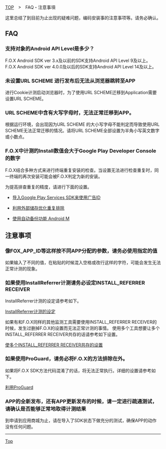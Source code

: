 [TOP](../../README.md)　>　FAQ・注意事項

这里总结了到目前为止出现的疑难问题，编码安装事的注意事项等。请务必确认。

## FAQ

### 支持对象的Android API Level是多少？

F.O.X Android SDK ver 3.x及以前的SDK支持Android API Level 9及以上。
F.O.X Android SDK ver 4.0.0及以后的SDK支持Android API Level 14及以上。

### 未设置URL SCHEME 进行发布后无法从浏览器跳转至APP

进行Cookie计测启动浏览器时，为了使用URL SCHEME迁移到Application需要设置URL SCHEME。

### URL SCHEME中含有大写字母时，无法正常迁移到APP。

根据运行环境，会出现因为URL SCHEME 的大小写字母不能判定而导致使用URL SCHEME无法正常迁移的情况。请将URL SCHEME全部设置为半角小写英文数字或小数点。

### F.O.X中计测的Install数值会大于Google Play Developer Console的数字

F.O.X结合多种方式来进行终端重复安装的检查。当设置无法进行检查重复时，同一终端的再次安装可能会被F.O.X判定为新的安装。

为提高排查重复的精度，请进行下面的设置。

* [导入Google Play Services SDK来使用广告ID](./doc/google_play_services/README.md)

* [利用外部储存优化重复排除](./doc/external_storage/README.md)

* [使用自动备份功能 Android M](./doc/auto_backup/README.md)


## 注意事项

### 像FOX_APP_ID等这样按不同APP分配的参数，请务必使用指定的值

如果输入了不同的值，在粘贴的时候混入空格或改行这样的字符，可能会发生无法正常计测的现象。

### 如果使用InstallReferrer计测请务必设定INSTALL_REFERRER RECEIVER

InstallReferrer计测的设定请参考如下。

[InstallReferrer计测的设定](../../README.md#setting_installreferrer)

如果有和F.O.X同样的其他监测工具需要使用INSTALL_REFERRER RECEIVER的时候，发生过删掉F.O.X的设置而无法正常计测的事情。
使用多个工具想要让多个INSTALL_REFERRER RECEIVER共存的话请参考如下设置。

[使多个INSTALL_REFERRER RECEIVER共存的设置](../install_referrer/README.md)

### 如果使用ProGuard，请务必将F.O.X的方法排除在外。

如果将F.O.X SDK方法代码混淆了的话，将无法正常执行。详细的设置请参考如下。

[利用ProGuard](../../README.md#setting_proguard)

### APP的全新发布，还有APP更新发布的时候，请一定进行疏通测试，请确认是否能够正常地取得计测结果

到申请到应用商城为止，请在导入了SDK状态下做充分的测试，确保APP的动作没有任何问题。

---
[Top](../../README.md)
